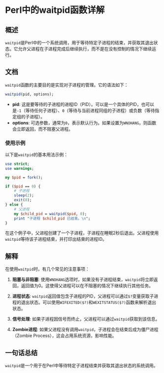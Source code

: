 <!--
Meta Description: # Perl中的waitpid函数详解 ## 概述 `waitpid`是Perl中的一个系统调用，用于等待特定子进程的结束，并获取其退出状态。它允许父进程在子进程完成后继续执行，而不是在没有控制的情况下继续运行。 ## 文档 `waitpid`函数的主要目的是实现对子进程的管理。它的语法如下： ``...
Meta Keywords: waitpid, pid, perl, options, wnohang
-->

# Perl中的waitpid函数详解

## 概述
`waitpid`是Perl中的一个系统调用，用于等待特定子进程的结束，并获取其退出状态。它允许父进程在子进程完成后继续执行，而不是在没有控制的情况下继续运行。

## 文档
`waitpid`函数的主要目的是实现对子进程的管理。它的语法如下：

```perl
waitpid(pid, options);
```

- **pid**: 这是要等待的子进程的进程ID（PID）。可以是一个具体的PID，也可以是`-1`（等待任何子进程）、`0`（等待与当前进程同组的子进程）或负数（等待指定组的子进程）。
- **options**: 可选参数，通常为`0`，表示默认行为。如果设置为`WNOHANG`，则函数会立即返回，而不阻塞父进程。

### 使用示例
以下是`waitpid`的基本用法示例：

```perl
use strict;
use warnings;

my $pid = fork();

if ($pid == 0) {
    # 子进程
    sleep(2);
    exit(0);
} else {
    # 父进程
    my $child_pid = waitpid($pid, 0);
    print "子进程 $child_pid 已结束。\n";
}
```

在这个例子中，父进程创建了一个子进程，子进程在睡眠2秒后退出。父进程使用`waitpid`等待该子进程结束，并打印出结束的进程ID。

## 解释
在使用`waitpid`时，有几个常见的注意事项：

1. **阻塞与非阻塞**: 使用`WNOHANG`选项时，如果没有子进程结束，`waitpid`将立即返回，返回值为0。这使得父进程可以在不阻塞的情况下继续执行其他任务。
   
2. **进程状态**: `waitpid`返回值包含子进程的PID，父进程可以通过`$?`变量获取子进程的退出状态。可以使用`WIFEXITED($?)`和`WEXITSTATUS($?)`函数来解析退出状态。

3. **信号处理**: 如果子进程因信号而终止，父进程可以通过`waitpid`获取到该信息。

4. **Zombie进程**: 如果父进程没有调用`waitpid`，子进程会在结束后成为僵尸进程（Zombie Process），这会占用系统资源，影响性能。

## 一句话总结
`waitpid`是一个用于在Perl中等待特定子进程结束并获取其退出状态的系统调用。